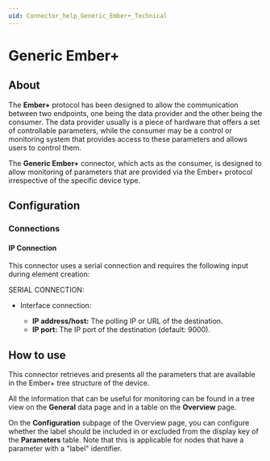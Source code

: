 ```yaml
---
uid: Connector_help_Generic_Ember+_Technical
---
```


# Generic Ember+

## About

The **Ember+** protocol has been designed to allow the communication between two endpoints, one being the data provider and the other being the consumer. The data provider usually is a piece of hardware that offers a set of controllable parameters, while the consumer may be a control or monitoring system that provides access to these parameters and allows users to control them.

The **Generic Ember+** connector, which acts as the consumer, is designed to allow monitoring of parameters that are provided via the Ember+ protocol irrespective of the specific device type.

## Configuration

### Connections

#### IP Connection

This connector uses a serial connection and requires the following input during element creation:

SERIAL CONNECTION:

- Interface connection:

  - **IP address/host:** The polling IP or URL of the destination.
  - **IP port:** The IP port of the destination (default: 9000).

## How to use

This connector retrieves and presents all the parameters that are available in the Ember+ tree structure of the device.

All the information that can be useful for monitoring can be found in a tree view on the **General** data page and in a table on the **Overview** page.

On the **Configuration** subpage of the Overview page, you can configure whether the label should be included in or excluded from the display key of the **Parameters** table. Note that this is applicable for nodes that have a parameter with a "label" identifier.
